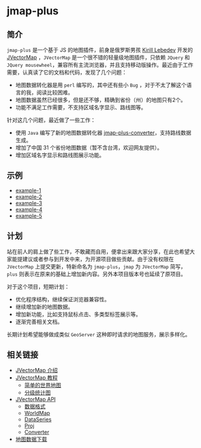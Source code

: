 jmap-plus
================
## 简介

`jmap-plus` 是一个基于 JS 的地图插件，前身是俄罗斯男孩 [Kirill Lebedev](http://careers.stackoverflow.com/kirilllebedev) 开发的 [JVectorMap](http://jvectormap.com/) ，`JVectorMap` 是一个很不错的轻量级地图插件，只依赖 `JQuery` 和 `JQuery mousewheel`，兼容所有主流浏览器，并且支持移动版操作。最近由于工作需要，认真读了它的文档和代码，发现了几个问题：

* 地图数据转化器是用 `perl` 编写的，其中还有些小 `Bug` ，对于不太了解这个语言的我，阅读比较困难。
* 地图数据虽然已经很多，但是还不够，精确到省份（州）的地图只有2个。
* 功能不满足工作需要，不支持区域名字显示、路线图等。

针对这几个问题，最近做了一些工作：

* 使用 `Java` 编写了新的地图数据转化器 [jmap-plus-converter](https://github.com/alei817927/jmap-plus-converter)，支持路线数据生成。
* 增加了中国 31 个省份地图数据（暂不含台湾，欢迎网友提供）。
* 增加区域名字显示和路线图展示功能。

## 示例

* [example-1](http://www.u396.com/wp-content/jmap-plus/examples/example-1.html)
* [example-2](http://www.u396.com/wp-content/jmap-plus/examples/example-2.html)
* [example-3](http://www.u396.com/wp-content/jmap-plus/examples/example-3.html)
* [example-4](http://www.u396.com/wp-content/jmap-plus/examples/example-4.html)
* [example-5](http://www.u396.com/wp-content/jmap-plus/examples/example-5.html)

## 计划

站在前人的肩上做了些工作，不敢藏而自用，便拿出来跟大家分享，在此也希望大家能提建议或者参与到开发中来，为开源项目做些贡献。由于没有权限在 `JVectorMap` 上提交更新，特新命名为 `jmap-plus`，`jmap` 为 `JVectorMap` 简写， `plus` 则表示在原来的基础上增加新内容。另外本项目版本号也延续了原项目。

对于这个项目，短期计划：

* 优化程序结构，继续保证浏览器兼容性。
* 继续增加新的地图数据。
* 增加新功能，比如支持鼠标点击、多类型标签展示等。
* 逐渐完善相关文档。

长期计划希望能够做成类似 `GeoServer` 这种即时请求的地图服务，展示多样化。

## 相关链接

* [JVectorMap 介绍](http://www.u396.com/jvectormap.html)
* [JVectorMap 教程](http://www.u396.com/tag/jvectormap-tutorials)
  * [简单的世界地图](http://www.u396.com/jvectormap-tutorials1.html)
  * [分级统计图](http://www.u396.com/jvectormap-choropleth-map.html)
* [JVectorMap API](http://www.u396.com/tag/jvectormap-api)
  * [数据格式](http://www.u396.com/jvectormap-api-data-format.html)
  * [WorldMap](http://www.u396.com/jvectormap-api-worldmap.html)
  * [DataSeries](http://www.u396.com/jvectormap-api-dataseries.html)
  * [Proj](http://www.u396.com/jvectormap-api-proj.html)
  * [Converter](http://www.u396.com/jvectormap-api-converter.html)
* [地图数据下载](http://www.u396.com/jvectormap-mapdata-download.html)
